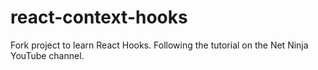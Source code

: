 # react-context-hooks
Fork project to learn React Hooks.
Following the tutorial on the Net Ninja YouTube channel.
